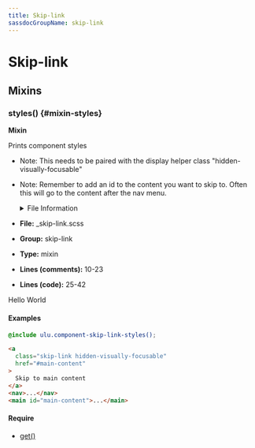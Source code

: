 ```yaml
---
title: Skip-link
sassdocGroupName: skip-link
---
```



# Skip-link





## Mixins




<div class="sassdoc-item-header">

###  styles() {#mixin-styles}

  <div class="sassdoc-item-header__labels">
    <span class="tag tag--primary"><strong>Mixin</strong></span>
  </div>

</div>

  

Prints component styles
- Note: This needs to be paired with the display helper class "hidden-visually-focusable"
- Note: Remember to add an id to the content you want to skip to. Often this will go to the content after the nav menu.
    
    

    <details>
      <summary>File Information</summary>
- **File:** _skip-link.scss
- **Group:** skip-link
- **Type:** mixin
- **Lines (comments):** 10-23
- **Lines (code):** 25-42
    </details>
    

Hello World
  

#### Examples

      


``` scss
@include ulu.component-skip-link-styles();
```
  

      

      


``` html
<a 
  class="skip-link hidden-visually-focusable" 
  href="#main-content"
>
  Skip to main content
</a>
<nav>...</nav>
<main id="main-content">...</main>
```
  

      

#### Require

- [get()](/sass/components/accordion/#function-get)
  
  
  